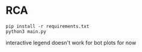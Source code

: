 # RCA

```
pip install -r requirements.txt
python3 main.py
```

interactive legend doesn't work for bot plots for now